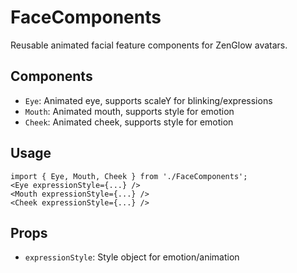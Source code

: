 # FaceComponents

Reusable animated facial feature components for ZenGlow avatars.

## Components

- `Eye`: Animated eye, supports scaleY for blinking/expressions
- `Mouth`: Animated mouth, supports style for emotion
- `Cheek`: Animated cheek, supports style for emotion

## Usage

```tsx
import { Eye, Mouth, Cheek } from './FaceComponents';
<Eye expressionStyle={...} />
<Mouth expressionStyle={...} />
<Cheek expressionStyle={...} />
```

## Props

- `expressionStyle`: Style object for emotion/animation

